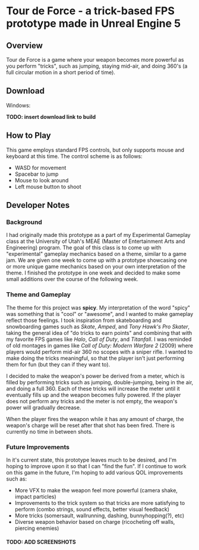 # Tour de Force - a trick-based FPS prototype made in Unreal Engine 5

## Overview
Tour de Force is a game where your weapon becomes more powerful as you perform "tricks", such as jumping, staying mid-air, and doing 360's (a full circular motion in a short period of time).

## Download
Windows:

**TODO: insert download link to build**

## How to Play
This game employs standard FPS controls, but only supports mouse and keyboard at this time. The control scheme is as follows:
- WASD for movement
- Spacebar to jump
- Mouse to look around
- Left mouse button to shoot

## Developer Notes

### Background

I had originally made this prototype as a part of my Experimental Gameplay class at the University of Utah's MEAE (Master of Entertainment Arts and Engineering) program. The goal of this class is to come up with "experimental" gameplay mechanics based on a theme, similar to a game jam. We are given one week to come up with a prototype showcasing one or more unique game mechanics based on your own interpretation of the theme. I finished the prototype in one week and decided to make some small additions over the course of the following week.

### Theme and Gameplay

The theme for this project was **spicy**. My interpretation of the word "spicy" was something that is "cool" or "awesome", and I wanted to make gameplay reflect those feelings. I took inspiration from skateboarding and snowboarding games such as *Skate*, *Amped*, and *Tony Hawk's Pro Skater*, taking the general idea of "do tricks to earn points" and combining that with my favorite FPS games like *Halo*, *Call of Duty*, and *Titanfall*. I was reminded of old montages in games like *Call of Duty: Modern Warfare 2* (2009) where players would perform mid-air 360 no scopes with a sniper rifle. 
I wanted to make doing the tricks meaningful, so that the player isn't just performing them for fun (but they can if they want to). 

I decided to make the weapon's power be derived from a meter, which is filled by performing tricks such as jumping, double-jumping, being in the air, and doing a full 360. Each of these tricks will increase the meter until it eventually fills up and the weapon becomes fully powered. If the player does not perform any tricks and the meter is not empty, the weapon's power will gradually decrease.

When the player fires the weapon while it has any amount of charge, the weapon's charge will be reset after that shot has been fired. There is currently no time in between shots.

### Future Improvements
In it's current state, this prototype leaves much to be desired, and I'm hoping to improve upon it so that I can "find the fun". If I continue to work on this game in the future, I'm hoping to add various QOL improvements such as:
- More VFX to make the weapon feel more powerful (camera shake, impact particles)
- Improvements to the trick system so that tricks are more satisfying to perform (combo strings, sound effects, better visual feedback)
- More tricks (somersault, wallrunning, dashing, bunnyhopping(?), etc)
- Diverse weapon behavior based on charge (ricocheting off walls, piercing enemies)

#### TODO: ADD SCREENSHOTS
